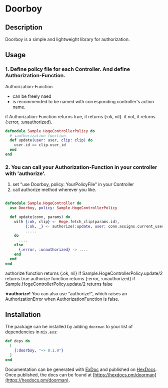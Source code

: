 # Doorboy
## Description
Doorboy is a simple and lightweight library for authorization.

## Usage
### 1. Define policy file for each Controller. And define Authorization-Function.

Authorization-Function
- can be freely naed
- is recommended to be named with corresponding controller's action name. 

if Authorization-Function returns true, it returns {:ok, nil}.
if not, it returns {:error, :unauthorized}.

``` hoge_controller_policy.ex
defmodule Sample.HogeControllerPolicy do
  # ↓authorization function
  def update(user: user, clip: clip) do
    user.id == clip.user_id
  end
end

```

### 2. You can call your Authorization-Function in your controller with 'authorize'.

1. set "use Doorboy, policy: YourPolicyFile"  in your Controller
2. call authorize method wherever you like.

``` hoge_controller.ex

defmodule Sample.HogeController do
  use Doorboy, policy: Sample.HogeControllerPolicy

  def update(conn, params) do
    with {:ok, clip} <- Hoge.fetch_clip(params.id),
         {:ok, _} <- authorize(:update, user: conn.assigns.current_user, clip: clip),
         .....
    do
      ....
    else
      {:error, :unauthorized} -> ....
    end
  end
end

```

authorize function returns {:ok, nil} if Sample.HogeControllerPolicy.update/2 returns true
authorize function returns {:error, :unauthorized} if Sample.HogeControllerPolicy.update/2 returns false


**※authorize!**
You can also use "authorize!", which raises an AuthorizationError when AuthorizationFunction is false.




## Installation

The package can be installed by adding `doorman` to your list of dependencies in `mix.exs`:

```elixir
def deps do
  [
    {:doorboy, "~> 0.1.0"}
  ]
end
```

Documentation can be generated with [ExDoc](https://github.com/elixir-lang/ex_doc)
and published on [HexDocs](https://hexdocs.pm). Once published, the docs can
be found at [https://hexdocs.pm/doorman](https://hexdocs.pm/doorman).

